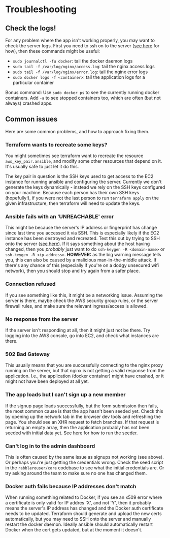 # Troubleshooting

## Check the logs!

For any problem where the app isn't working properly, you may want to check the server logs. First you need to ssh on to
the server ([see here](../README.md#ssh-access) for how), then these commands might be useful:

 - `sudo journalctl -fu docker`: tail the docker daemon logs
 - `sudo tail -f /var/log/nginx/access.log`: tail the nginx access logs
 - `sudo tail -f /var/log/nginx/error.log`: tail the nginx error logs
 - `sudo docker logs -f <container>`: tail the application logs for a particular container

Bonus command: Use `sudo docker ps` to see the currently running docker containers. Add `-a` to see stopped containers
too, which are often (but not always) crashed apps.

## Common issues

Here are some common problems, and how to approach fixing them.

### Terraform wants to recreate some keys?

You might sometimes see terraform want to recreate the resource `aws_key_pair.ansible`, and modify some other resources
that depend on it. It's usually safe to just let it do this.

The key pair in question is the SSH keys used to get access to the EC2 instance for running ansible and configuring the
server. Currently we don't generate the keys dynamically - instead we rely on the SSH keys configured on your machine.
Because each person has their own SSH keys (hopefully!), if you were not the last person to run `terraform apply` on the
given infrastructure, then terraform will need to update the keys.

### Ansible fails with an 'UNREACHABLE' error

This might be because the server's IP address or fingerprint has change since last time you accessed it via SSH. This is
especially likely if the EC2 instance has been destroyed and recreated. Test this out by trying to SSH onto the server
([see here](../README.md#ssh-access)). If it says something about the host having changed, then you *probably* just want
to do `ssh-keygen -R <domain-name>` or `ssh-keygen -R <ip-address>`. **HOWEVER:** as the big warning message tells you,
this can also be caused by a malicious man-in-the-middle attack. If there's any chance of this (especially if you're on
a dodgy unsecured wifi network), then you should stop and try again from a safer place.

### Connection refused

If you see something like this, it might be a networking issue. Assuming the server is there, maybe check the AWS
security group rules, or the server firewall rules, and make sure the relevant ingress/access is allowed.

### No response from the server

If the server isn't responding at all, then it might just not be there. Try logging into the AWS console, go into EC2,
and check what instances are there.

### 502 Bad Gateway

This usually means that you are successfully connecting to the nginx proxy running on the server, but that nginx is not
getting a valid response from the application. I.e., the application (docker container) might have crashed, or it might
not have been deployed at all yet.

### The app loads but I can't sign up a new member

If the signup page loads successfully, but the form submission then fails, the most common cause is that the app hasn't
been seeded yet. Check this by opening up the network tab in the browser dev tools and refreshing the page. You should
see an XHR request to fetch branches. If that request is returning an empty array, then the application probably has not
been seeded with initial data yet. See [here](./new_environment.md#seed-the-app) for how to run the seeder.

### Can't log in to the admin dashboard

This is often caused by the same issue as signups not working (see above). Or perhaps you're just getting the credentials
wrong. Check the seed script in the `rabblerouser/core` codebase to see what the initial credentials are. Or try asking
around the team to make sure no one has changed them.

### Docker auth fails because IP addresses don't match
When running something related to Docker, if you see an x509 error where a certificate is only valid for IP addres 'X',
and not 'Y', then it probably means the server's IP address has changed and the Docker auth certificate needs to be
updated. Terraform should generate and upload the new certs automatically, but you may need to SSH onto the server and
manually restart the docker daemon. Ideally ansible should automatically restart Docker when the cert gets updated, but
at the moment it doesn't.
